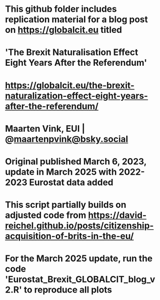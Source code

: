 # This github folder includes replication material for a blog post on https://globalcit.eu titled 
# 'The Brexit Naturalisation Effect Eight Years After the Referendum'
# https://globalcit.eu/the-brexit-naturalization-effect-eight-years-after-the-referendum/  
# Maarten Vink, EUI | @maartenpvink@bsky.social
# Original published March 6, 2023, update in March 2025 with 2022-2023 Eurostat data added
# This script partially builds on adjusted code from https://david-reichel.github.io/posts/citizenship-acquisition-of-brits-in-the-eu/

# For the March 2025 update, run the code 'Eurostat_Brexit_GLOBALCIT_blog_v2.R' to reproduce all plots
